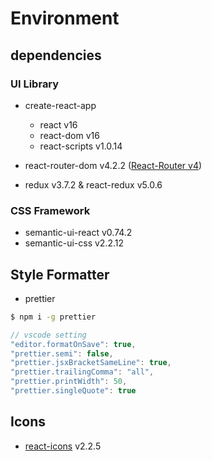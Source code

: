 # Environment

## dependencies

### UI Library

* create-react-app
  * react v16
  * react-dom v16
  * react-scripts v1.0.14

* react-router-dom v4.2.2 ([React-Router v4](https://reacttraining.com/react-router/web/guides/philosophy))
* redux v3.7.2 & react-redux v5.0.6

### CSS Framework

* semantic-ui-react v0.74.2
* semantic-ui-css v2.2.12

## Style Formatter

* prettier

```bash
$ npm i -g prettier
```

```js
// vscode setting
"editor.formatOnSave": true,
"prettier.semi": false,
"prettier.jsxBracketSameLine": true,
"prettier.trailingComma": "all",
"prettier.printWidth": 50,
"prettier.singleQuote": true
```

## Icons

* [react-icons](https://gorangajic.github.io/react-icons/index.html) v2.2.5
